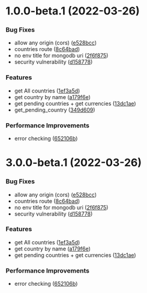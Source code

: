 # 1.0.0-beta.1 (2022-03-26)


### Bug Fixes

* allow any origin (cors) ([e528bcc](https://github.com/OOVC/MOVC/commit/e528bcc40247c9dbf3f4fe009efe1484c9ace317))
* countries route ([8c64bad](https://github.com/OOVC/MOVC/commit/8c64bad2f40d64b4babbbe7c620f8a2449379cd9))
* no env title for mongodb uri ([2f6f875](https://github.com/OOVC/MOVC/commit/2f6f87557253d41f8c768c0301e1b366c65c6e3a))
* security vulnerability ([d158778](https://github.com/OOVC/MOVC/commit/d15877820ba2dec22be572f048ee1f5cfb699312))


### Features

* get All countries ([1ef3a5d](https://github.com/OOVC/MOVC/commit/1ef3a5dfd2bbaa4e082abccce4d33af054e1b136))
* get country by name ([a179f6e](https://github.com/OOVC/MOVC/commit/a179f6eef9bacd44eb74682755291ae6fa610da8))
* get pending countries + get currencies ([13dc1ae](https://github.com/OOVC/MOVC/commit/13dc1aee68b3b9bd0e8779d2be8ca52ef39aa1c2))
* get_pending_country ([349d609](https://github.com/OOVC/MOVC/commit/349d609a06dbf5acb5d16f579e144108fe08d640))


### Performance Improvements

* error checking ([652106b](https://github.com/OOVC/MOVC/commit/652106b63c85bbd6875d496e122b92126b76cdfe))

# 3.0.0-beta.1 (2022-03-26)

### Bug Fixes

- allow any origin (cors) ([e528bcc](https://github.com/OOVC/MOVC/commit/e528bcc40247c9dbf3f4fe009efe1484c9ace317))
- countries route ([8c64bad](https://github.com/OOVC/MOVC/commit/8c64bad2f40d64b4babbbe7c620f8a2449379cd9))
- no env title for mongodb uri ([2f6f875](https://github.com/OOVC/MOVC/commit/2f6f87557253d41f8c768c0301e1b366c65c6e3a))
- security vulnerability ([d158778](https://github.com/OOVC/MOVC/commit/d15877820ba2dec22be572f048ee1f5cfb699312))

### Features

- get All countries ([1ef3a5d](https://github.com/OOVC/MOVC/commit/1ef3a5dfd2bbaa4e082abccce4d33af054e1b136))
- get country by name ([a179f6e](https://github.com/OOVC/MOVC/commit/a179f6eef9bacd44eb74682755291ae6fa610da8))
- get pending countries + get currencies ([13dc1ae](https://github.com/OOVC/MOVC/commit/13dc1aee68b3b9bd0e8779d2be8ca52ef39aa1c2))

### Performance Improvements

- error checking ([652106b](https://github.com/OOVC/MOVC/commit/652106b63c85bbd6875d496e122b92126b76cdfe))
